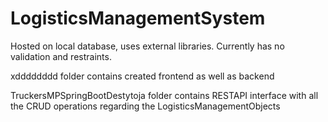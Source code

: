 # LogisticsManagementSystem
Hosted on local database, uses external libraries. Currently has no validation and restraints.

xdddddddd folder contains created frontend as well as backend

TruckersMPSpringBootDestytoja folder contains RESTAPI interface with all the CRUD operations regarding the LogisticsManagementObjects
